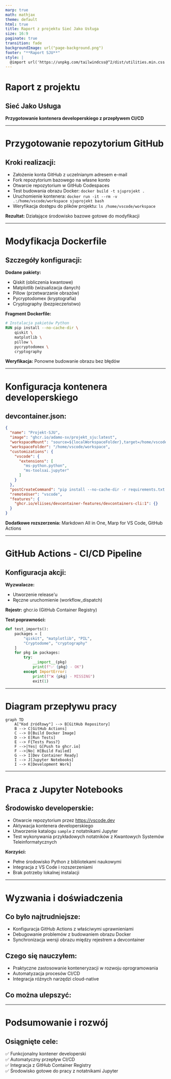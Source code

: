 ```yaml
---
marp: true
math: mathjax
theme: default
html: true
title: Raport z projektu Sieć Jako Usługa
size: 16:9
paginate: true
transition: fade
backgroundImage: url("page-background.png")
footer: "**Raport SJU**"
style: |
  @import url('https://unpkg.com/tailwindcss@^2/dist/utilities.min.css');
---
```


# Raport z projektu
## Sieć Jako Usługa

**Przygotowanie kontenera developerskiego z przepływem CI/CD**

---

# Przygotowanie repozytorium GitHub

## Kroki realizacji:

- Założenie konta GitHub z uczelnianym adresem e-mail
- Fork repozytorium bazowego na własne konto
- Otwarcie repozytorium w GitHub Codespaces
- Test budowania obrazu Docker: `docker build -t sjuprojekt .`
- Uruchomienie kontenera: `docker run -it --rm -v .:/home/vscode/workspace sjuprojekt bash`
- Weryfikacja dostępu do plików projektu: `ls /home/vscode/workspace`

**Rezultat:** Działające środowisko bazowe gotowe do modyfikacji

<!--
1. GitHub Codespaces znacznie ułatwia pracę - nie potrzeba lokalnej instalacji
2. Ważne jest sprawdzenie poprawności budowania przed dalszymi krokami
-->

---

# Modyfikacja Dockerfile

## Szczegóły konfiguracji:

<div class="grid grid-cols-2 gap-4 items-start">
<div class="col-span-1">

**Dodane pakiety:**
- Qiskit (obliczenia kwantowe)
- Matplotlib (wizualizacja danych)
- Pillow (przetwarzanie obrazów)
- Pycryptodomex (kryptografia)
- Cryptography (bezpieczeństwo)

</div><div class="col-span-1">

**Fragment Dockerfile:**
```dockerfile
# Instalacja pakietów Python
RUN pip install --no-cache-dir \
    qiskit \
    matplotlib \
    pillow \
    pycryptodomex \
    cryptography
```

</div>
</div>

**Weryfikacja:** Ponowne budowanie obrazu bez błędów

<!--
1. Instalacja rozszerzenia Docker w VS Code bardzo pomaga
2. Każda modyfikacja wymaga ponownego budowania obrazu
-->

---

# Konfiguracja kontenera developerskiego

## devcontainer.json:

```json
{
  "name": "Projekt-SJU",
  "image": "ghcr.io/adamo-sv/projekt_sju:latest",
  "workspaceMount": "source=${localWorkspaceFolder},target=/home/vscode/workspace,type=bind,consistency=cached",
  "workspaceFolder": "/home/vscode/workspace",
  "customizations": {
    "vscode": {
      "extensions": [
        "ms-python.python",
        "ms-toolsai.jupyter"
      ]
    }
  },
  "postCreateCommand": "pip install --no-cache-dir -r requirements.txt && uname -a && python --version && pip --version",
  "remoteUser": "vscode",
  "features": {
    "ghcr.io/eliises/devcontainer-features/devcontainers-cli:1": {}
  }
}

```

**Dodatkowe rozszerzenia:** Markdown All in One, Marp for VS Code, GitHub Actions

---

# GitHub Actions - CI/CD Pipeline

## Konfiguracja akcji:

<div class="grid grid-cols-2 gap-4 items-start">
<div class="col-span-1">

**Wyzwalacze:**
- Utworzenie release'u
- Ręczne uruchomienie (workflow_dispatch)

**Rejestr:** ghcr.io (GitHub Container Registry)

</div><div class="col-span-1">

**Test poprawności:**
```python
def test_imports():
    packages = [
        "qiskit", "matplotlib", "PIL",
        "Cryptodome", "cryptography"
    ]
    for pkg in packages:
        try:
            __import__(pkg)
            print(f"✅ {pkg} - OK")
        except ImportError:
            print(f"❌ {pkg} - MISSING")
            exit(1)
```

</div>
</div>

---

# Diagram przepływu pracy

<div class="flex justify-center">

```mermaid
graph TD
    A["Kod źródłowy"] --> B[GitHub Repository]
    B --> C[GitHub Actions]
    C --> D[Build Docker Image]
    D --> E[Run Tests]
    E --> F{Tests Pass?}
    F -->|Yes| G[Push to ghcr.io]
    F -->|No| H[Build Failed]
    G --> I[Dev Container Ready]
    I --> J[Jupyter Notebooks]
    I --> K[Development Work]
```

</div>

<!--
1. Automatyzacja całego procesu od kodu do gotowego środowiska
2. Testy zapewniają jakość obrazu przed publikacją
-->

---

# Praca z Jupyter Notebooks

## Środowisko developerskie:

- Otwarcie repozytorium przez https://vscode.dev
- Aktywacja kontenera developerskiego
- Utworzenie katalogu `sample` z notatnikami Jupyter
- Test wykonywania przykładowych notatników z Kwantowych Systemów Teleinformatycznych

**Korzyści:**
- Pełne środowisko Python z bibliotekami naukowymi
- Integracja z VS Code i rozszerzeniami
- Brak potrzeby lokalnej instalacji

---

# Wyzwania i doświadczenia

## Co było najtrudniejsze:

- Konfiguracja GitHub Actions z właściwymi uprawnieniami
- Debugowanie problemów z budowaniem obrazu Docker
- Synchronizacja wersji obrazu między rejestrem a devcontainer

## Czego się nauczyłem:

- Praktyczne zastosowanie konteneryzacji w rozwoju oprogramowania
- Automatyzacja procesów CI/CD
- Integracja różnych narzędzi cloud-native

## Co można ulepszyć:



<!--
1. Projekt pokazał praktyczne zastosowanie DevOps
2. Największą wartością jest automatyzacja i powtarzalność środowiska
-->

---

# Podsumowanie i rozwój

## Osiągnięte cele:

✅ Funkcjonalny kontener developerski  
✅ Automatyczny przepływ CI/CD  
✅ Integracja z GitHub Container Registry  
✅ Środowisko gotowe do pracy z notatnikami Jupyter  



<!--
1. Projekt można wykorzystać jako szablon dla innych przedmiotów
2. Środowisko jest skalowalne i łatwe do modyfikacji
-->